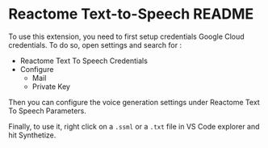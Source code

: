 # Reactome Text-to-Speech README

To use this extension, you need to first setup credentials Google Cloud credentials. To do so, open settings and search for :

- Reactome Text To Speech Credentials
- Configure
  - Mail
  - Private Key

Then you can configure the voice generation settings under Reactome Text To Speech Parameters.

Finally, to use it, right click on a `.ssml` or a `.txt` file in VS Code explorer and hit Synthetize.